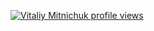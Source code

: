 [![Vitaliy Mitnichuk profile views](https://u8views.com/api/v1/github/profiles/89874701/views/day-week-month-total-count.svg)](https://u8views.com/github/bob1663)
